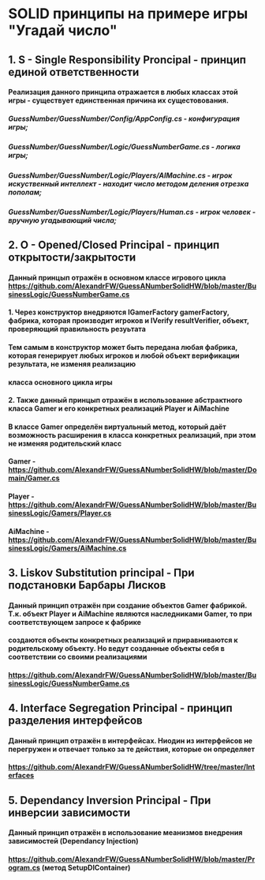 # SOLID принципы на примере игры "Угадай число"

##
## 1. S - Single Responsibility Proncipal - принцип единой ответственности
#### Реализация данного принципа отражается в любых классах этой игры - существует единственная причина их сущестовования. 
##### GuessNumber/GuessNumber/Config/AppConfig.cs - конфигурация игры;
##### GuessNumber/GuessNumber/Logic/GuessNumberGame.cs - логика игры;
##### GuessNumber/GuessNumber/Logic/Players/AIMachine.cs - игрок искуственный интеллект - находит число методом деления отрезка пополам;
##### GuessNumber/GuessNumber/Logic/Players/Human.cs - игрок человек - вручную угадывающий числа;

##
## 2. O - Opened/Closed Principal - принцип открытости/закрытости 
#### Данный принцып отражён в основном классе игрового цикла https://github.com/AlexandrFW/GuessANumberSolidHW/blob/master/BusinessLogic/GuessNumberGame.cs
#### 1. Через конструктор внедряются IGamerFactory gamerFactory, фабрика, которая производит игроков и IVerify resultVerifier, объект, проверяющий правильность резуьтата
####    Тем самым в конструктор может быть передана любая фабрика, которая генерирует любых игроков и любой объект верификации результата, не изменяя реализацию 
####    класса основного цикла игры
#### 2. Также данный принцып отражён в использование абстрактного класса Gamer и его конкретных реализаций Player и AiMachine
####    В классе Gamer определён виртуальный метод, который даёт возможность расширения в класса конкретных реализаций, при этом не изменяя родительский класс
####    Gamer - https://github.com/AlexandrFW/GuessANumberSolidHW/blob/master/Domain/Gamer.cs
####    Player - https://github.com/AlexandrFW/GuessANumberSolidHW/blob/master/BusinessLogic/Gamers/Player.cs
####    AiMachine - https://github.com/AlexandrFW/GuessANumberSolidHW/blob/master/BusinessLogic/Gamers/AiMachine.cs
##
## 3. Liskov Substitution principal - При подстановки Барбары Лисков
####  Данный принцип отражён при создание объектов Gamer фабрикой. Т.к. объект Player и AiMachine являются наследниками Gamer, то при соответствующем запросе к фабрике
####  создаются объекты конкретных реализаций и приравниваются к родительскому объекту. Но ведут созданные объекты себя в соответствии со своими реализациями
####  https://github.com/AlexandrFW/GuessANumberSolidHW/blob/master/BusinessLogic/GuessNumberGame.cs
##
## 4. Interface Segregation Principal - принцип разделения интерфейсов
####  Данный принцип отражён в интерфейсах. Ниодин из интерфейсов не перегружен и отвечает только за те действия, которые он определяет
####  https://github.com/AlexandrFW/GuessANumberSolidHW/tree/master/Interfaces 
##
## 5. Dependancy Inversion Principal - При инверсии зависимости
####  Данный принцип отражён в использование меанизмов внедрения зависимостей (Dependancy Injection)
####  https://github.com/AlexandrFW/GuessANumberSolidHW/blob/master/Program.cs (метод SetupDIContainer)
